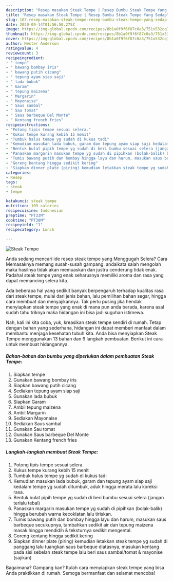 ```yaml
---
description: "Resep masakan Steak Tempe | Resep Bumbu Steak Tempe Yang Sedap"
title: "Resep masakan Steak Tempe | Resep Bumbu Steak Tempe Yang Sedap"
slug: 107-resep-masakan-steak-tempe-resep-bumbu-steak-tempe-yang-sedap
date: 2020-09-14T01:56:50.275Z
image: https://img-global.cpcdn.com/recipes/8b1a0f9f6f87c0a3/751x532cq70/steak-tempe-foto-resep-utama.jpg
thumbnail: https://img-global.cpcdn.com/recipes/8b1a0f9f6f87c0a3/751x532cq70/steak-tempe-foto-resep-utama.jpg
cover: https://img-global.cpcdn.com/recipes/8b1a0f9f6f87c0a3/751x532cq70/steak-tempe-foto-resep-utama.jpg
author: Hester Anderson
ratingvalue: 4
reviewcount: 3
recipeingredient:
- " tempe"
- " bawang bombay iris"
- " bawang putih cicang"
- " tepung ayam siap saji"
- " lada bubuk"
- " Garam"
- " tepung maizena"
- " Margarin"
- " Mayonaise"
- " Saus sambal"
- " Sau tomat"
- " Saus barbeque Del Monte"
- " Kentang french fries"
recipeinstructions:
- "Potong tipis tempe sesuai selera."
- "Kukus tempe kurang kebih 15 menit"
- "Tumbuk halus tempe yg sudah di kukus tadi"
- "Kemudian masukan lada bubuk, garam dan tepung ayam siap saji kedalam tempe yg sudah ditumbuk, aduk hingga merata lalu koreksi rasa."
- "Bentuk bulat pipih tempe yg sudah di beri bumbu sesuai selera (jangan terlalu tebal)"
- "Panaskan margarin masukan tempe yg sudah di pipihkan (bolak-balik) hingga berubah warna kecoklatan lalu tiriskan."
- "Tumis bawang putih dan bombay hingga layu dan harum, masukan saus barbeque secukupnya, tambahkan sedikit air dan tepung maizena masak hingga mendidih &amp; teksturnya sedikit mengental."
- "Goreng kentang hingga sedikit kering"
- "Siapkan dinner plate (piring) kemudian letakkan steak tempe yg sudah di panggang lalu tuangkan saus barbeque diatasnya, masukan kentang pada sisi sebelah steak tempe lalu beri saus sambal/tomat &amp; mayonise (sajikan)"
categories:
- Resep
tags:
- steak
- tempe

katakunci: steak tempe 
nutrition: 109 calories
recipecuisine: Indonesian
preptime: "PT33M"
cooktime: "PT38M"
recipeyield: "1"
recipecategory: Lunch

---
```



![Steak Tempe](https://img-global.cpcdn.com/recipes/8b1a0f9f6f87c0a3/751x532cq70/steak-tempe-foto-resep-utama.jpg)

Anda sedang mencari ide resep steak tempe yang Menggugah Selera? Cara Memasaknya memang susah-susah gampang. andaikata salah mengolah maka hasilnya tidak akan memuaskan dan justru cenderung tidak enak. Padahal steak tempe yang enak seharusnya memiliki aroma dan rasa yang dapat memancing selera kita.

Ada beberapa hal yang sedikit banyak berpengaruh terhadap kualitas rasa dari steak tempe, mulai dari jenis bahan, lalu pemilihan bahan segar, hingga cara membuat dan menyajikannya. Tak perlu pusing jika hendak menyiapkan steak tempe yang enak di mana pun anda berada, karena asal sudah tahu triknya maka hidangan ini bisa jadi suguhan istimewa.




Nah, kali ini kita coba, yuk, kreasikan steak tempe sendiri di rumah. Tetap dengan bahan yang sederhana, hidangan ini dapat memberi manfaat dalam membantu menjaga kesehatan tubuh kita. Anda bisa menyiapkan Steak Tempe menggunakan 13 bahan dan 9 langkah pembuatan. Berikut ini cara untuk membuat hidangannya.

<!--inarticleads1-->

##### Bahan-bahan dan bumbu yang diperlukan dalam pembuatan Steak Tempe:

1. Siapkan  tempe
1. Gunakan  bawang bombay iris
1. Siapkan  bawang putih cicang
1. Sediakan  tepung ayam siap saji
1. Gunakan  lada bubuk
1. Siapkan  Garam
1. Ambil  tepung maizena
1. Ambil  Margarin
1. Sediakan  Mayonaise
1. Sediakan  Saus sambal
1. Gunakan  Sau tomat
1. Gunakan  Saus barbeque Del Monte
1. Gunakan  Kentang french fries




<!--inarticleads2-->

##### Langkah-langkah membuat Steak Tempe:

1. Potong tipis tempe sesuai selera.
1. Kukus tempe kurang kebih 15 menit
1. Tumbuk halus tempe yg sudah di kukus tadi
1. Kemudian masukan lada bubuk, garam dan tepung ayam siap saji kedalam tempe yg sudah ditumbuk, aduk hingga merata lalu koreksi rasa.
1. Bentuk bulat pipih tempe yg sudah di beri bumbu sesuai selera (jangan terlalu tebal)
1. Panaskan margarin masukan tempe yg sudah di pipihkan (bolak-balik) hingga berubah warna kecoklatan lalu tiriskan.
1. Tumis bawang putih dan bombay hingga layu dan harum, masukan saus barbeque secukupnya, tambahkan sedikit air dan tepung maizena masak hingga mendidih &amp; teksturnya sedikit mengental.
1. Goreng kentang hingga sedikit kering
1. Siapkan dinner plate (piring) kemudian letakkan steak tempe yg sudah di panggang lalu tuangkan saus barbeque diatasnya, masukan kentang pada sisi sebelah steak tempe lalu beri saus sambal/tomat &amp; mayonise (sajikan)




Bagaimana? Gampang kan? Itulah cara menyiapkan steak tempe yang bisa Anda praktikkan di rumah. Semoga bermanfaat dan selamat mencoba!
